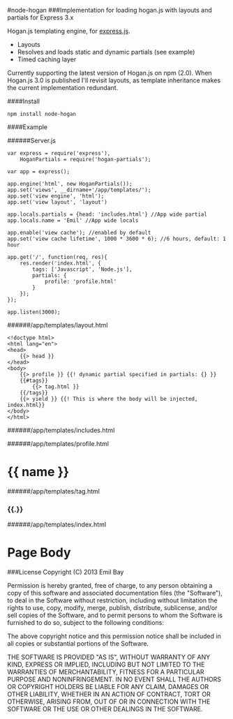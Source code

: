 #node-hogan
###Implementation for loading hogan.js with layouts and partials for Express 3.x

Hogan.js templating engine, for [express.js](http://expressjs.com/).

* Layouts
* Resolves and loads static and dynamic partials (see example)
* Timed caching layer

Currently supporting the latest version of Hogan.js on npm (2.0).
When Hogan.js 3.0 is published I'll revisit layouts, as template inheritance makes the current implementation redundant.

####Install

    npm install node-hogan

####Example

######Server.js

    var express = require('express'),
        HoganPartials = require('hogan-partials');

    var app = express();

    app.engine('html', new HoganPartials());
    app.set('views', __dirname+'/app/templates/');
    app.set('view engine', 'html');
    app.set('view layout', 'layout')
    
    app.locals.partials = {head: 'includes.html'} //App wide partial
    app.locals.name = 'Emil' //App wide locals

    app.enable('view cache'); //enabled by default
    app.set('view cache lifetime', 1000 * 3600 * 6); //6 hours, default: 1 hour

    app.get('/', function(req, res){
        res.render('index.html', {
            tags: ['Javascript', 'Node.js'],
            partials: {
                profile: 'profile.html'
            }
        });
    });

    app.listen(3000);


######/app/templates/layout.html

    <!doctype html>
    <html lang="en">
    <head>
        {{> head }}
    </head>
    <body>
        {{> profile }} {{! dynamic partial specified in partials: {} }}
        {{#tags}}
            {{> tag.html }}
        {{/tags}}
        {{> yield }} {{! This is where the body will be injected, index.html}}
    </body>
    </html>

######/app/templates/includes.html
    <script>alert('Welcome!')</script>

######/app/templates/profile.html
    <h1>{{ name }}</h1>

######/app/templates/tag.html
    <h3>{{.}}</h3>

######/app/templates/index.html
    <h1>Page Body</h1>


###License
Copyright (C) 2013 Emil Bay

Permission is hereby granted, free of charge, to any person obtaining a copy of this software and associated documentation files (the "Software"), to deal in the Software without restriction, including without limitation the rights to use, copy, modify, merge, publish, distribute, sublicense, and/or sell copies of the Software, and to permit persons to whom the Software is furnished to do so, subject to the following conditions:

The above copyright notice and this permission notice shall be included in all copies or substantial portions of the Software.

THE SOFTWARE IS PROVIDED "AS IS", WITHOUT WARRANTY OF ANY KIND, EXPRESS OR IMPLIED, INCLUDING BUT NOT LIMITED TO THE WARRANTIES OF MERCHANTABILITY, FITNESS FOR A PARTICULAR PURPOSE AND NONINFRINGEMENT. IN NO EVENT SHALL THE AUTHORS OR COPYRIGHT HOLDERS BE LIABLE FOR ANY CLAIM, DAMAGES OR OTHER LIABILITY, WHETHER IN AN ACTION OF CONTRACT, TORT OR OTHERWISE, ARISING FROM, OUT OF OR IN CONNECTION WITH THE SOFTWARE OR THE USE OR OTHER DEALINGS IN THE SOFTWARE.
